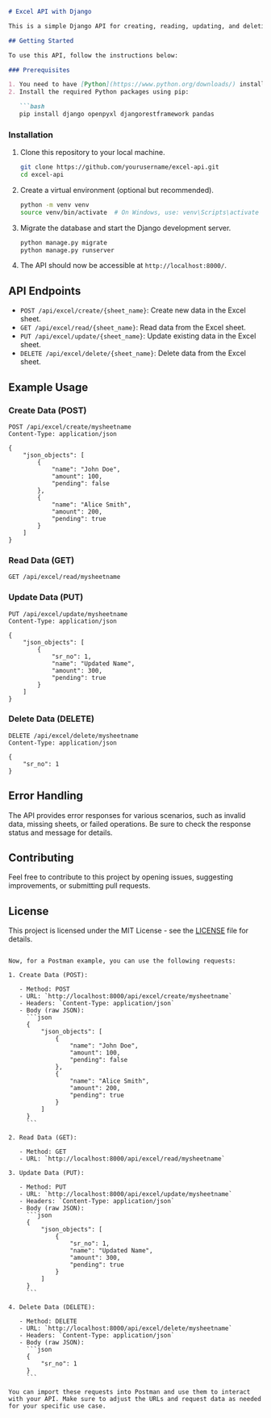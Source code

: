 ```markdown
# Excel API with Django

This is a simple Django API for creating, reading, updating, and deleting data in an Excel file. It provides endpoints to perform CRUD operations on data stored in an Excel spreadsheet.

## Getting Started

To use this API, follow the instructions below:

### Prerequisites

1. You need to have [Python](https://www.python.org/downloads/) installed on your system.
2. Install the required Python packages using pip:

   ```bash
   pip install django openpyxl djangorestframework pandas
   ```

### Installation

1. Clone this repository to your local machine.

   ```bash
   git clone https://github.com/yourusername/excel-api.git
   cd excel-api
   ```

2. Create a virtual environment (optional but recommended).

   ```bash
   python -m venv venv
   source venv/bin/activate  # On Windows, use: venv\Scripts\activate
   ```

3. Migrate the database and start the Django development server.

   ```bash
   python manage.py migrate
   python manage.py runserver
   ```

4. The API should now be accessible at `http://localhost:8000/`.

## API Endpoints

- `POST /api/excel/create/{sheet_name}`: Create new data in the Excel sheet.
- `GET /api/excel/read/{sheet_name}`: Read data from the Excel sheet.
- `PUT /api/excel/update/{sheet_name}`: Update existing data in the Excel sheet.
- `DELETE /api/excel/delete/{sheet_name}`: Delete data from the Excel sheet.

## Example Usage

### Create Data (POST)

```http
POST /api/excel/create/mysheetname
Content-Type: application/json

{
    "json_objects": [
        {
            "name": "John Doe",
            "amount": 100,
            "pending": false
        },
        {
            "name": "Alice Smith",
            "amount": 200,
            "pending": true
        }
    ]
}
```

### Read Data (GET)

```http
GET /api/excel/read/mysheetname
```

### Update Data (PUT)

```http
PUT /api/excel/update/mysheetname
Content-Type: application/json

{
    "json_objects": [
        {
            "sr_no": 1,
            "name": "Updated Name",
            "amount": 300,
            "pending": true
        }
    ]
}
```

### Delete Data (DELETE)

```http
DELETE /api/excel/delete/mysheetname
Content-Type: application/json

{
    "sr_no": 1
}
```

## Error Handling

The API provides error responses for various scenarios, such as invalid data, missing sheets, or failed operations. Be sure to check the response status and message for details.

## Contributing

Feel free to contribute to this project by opening issues, suggesting improvements, or submitting pull requests.

## License

This project is licensed under the MIT License - see the [LICENSE](LICENSE) file for details.
```

Now, for a Postman example, you can use the following requests:

1. Create Data (POST):

   - Method: POST
   - URL: `http://localhost:8000/api/excel/create/mysheetname`
   - Headers: `Content-Type: application/json`
   - Body (raw JSON):
     ```json
     {
         "json_objects": [
             {
                 "name": "John Doe",
                 "amount": 100,
                 "pending": false
             },
             {
                 "name": "Alice Smith",
                 "amount": 200,
                 "pending": true
             }
         ]
     }
     ```

2. Read Data (GET):

   - Method: GET
   - URL: `http://localhost:8000/api/excel/read/mysheetname`

3. Update Data (PUT):

   - Method: PUT
   - URL: `http://localhost:8000/api/excel/update/mysheetname`
   - Headers: `Content-Type: application/json`
   - Body (raw JSON):
     ```json
     {
         "json_objects": [
             {
                 "sr_no": 1,
                 "name": "Updated Name",
                 "amount": 300,
                 "pending": true
             }
         ]
     }
     ```

4. Delete Data (DELETE):

   - Method: DELETE
   - URL: `http://localhost:8000/api/excel/delete/mysheetname`
   - Headers: `Content-Type: application/json`
   - Body (raw JSON):
     ```json
     {
         "sr_no": 1
     }
     ```

You can import these requests into Postman and use them to interact with your API. Make sure to adjust the URLs and request data as needed for your specific use case.